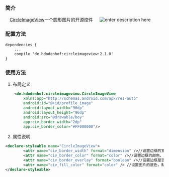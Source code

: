 ### 简介
　[CircleImageView][1]一个圆形图片的开源控件
　
 ![enter description here][2]

### 配置方法

``` xml
dependencies {  
    ...
    compile 'de.hdodenhof:circleimageview:2.1.0'  
} 
```

### 使用方法

 1. 布局定义
 
``` xml
    <de.hdodenhof.circleimageview.CircleImageView
        xmlns:app="http://schemas.android.com/apk/res-auto"
        android:id="@+id/profile_image"
        android:layout_width="96dp"
        android:layout_height="96dp"
        android:src="@drawable/boy"
        app:civ_border_width="2dp"
        app:civ_border_color="#FF000000"/>
```


 2. 属性说明
 

``` xml
<declare-styleable name="CircleImageView">  
        <attr name="civ_border_width" format="dimension" />//设置边框的宽度，默认为0，即无边框
        <attr name="civ_border_color" format="color" />//设置边框的颜色，默认为黑色
        <attr name="civ_border_overlay" format="boolean" />//设置边框是否覆盖在图片上，默认为false，即边框在图片外圈
        <attr name="civ_fill_color" format="color" /> //设置图片的底色，默认透明 
</declare-styleable> 
```


  [1]: https://github.com/hdodenhof/CircleImageView
  [2]: https://camo.githubusercontent.com/e17a2a83e3e205a822d27172cb3736d4f441344d/68747470733a2f2f7261772e6769746875622e636f6d2f68646f64656e686f662f436972636c65496d616765566965772f6d61737465722f73637265656e73686f742e706e67